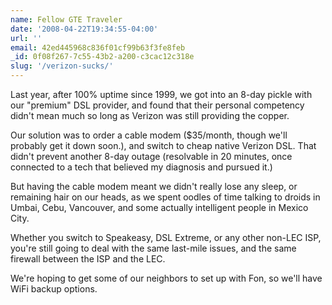 ```yaml
---
name: Fellow GTE Traveler
date: '2008-04-22T19:34:55-04:00'
url: ''
email: 42ed445968c836f01cf99b63f3fe8feb
_id: 0f08f267-7c55-43b2-a200-c3cac12c318e
slug: '/verizon-sucks/'
---
```


Last year, after 100% uptime since 1999, we got into an 8-day pickle with our
"premium" DSL provider, and found that their personal competency didn't mean
much so long as Verizon was still providing the copper.

Our solution was to order a cable modem (\$35/month, though we'll probably get
it down soon.), and switch to cheap native Verizon DSL. That didn't prevent
another 8-day outage (resolvable in 20 minutes, once connected to a tech that
believed my diagnosis and pursued it.)

But having the cable modem meant we didn't really lose any sleep, or remaining
hair on our heads, as we spent oodles of time talking to droids in Umbai,
Cebu, Vancouver, and some actually intelligent people in Mexico City.

Whether you switch to Speakeasy, DSL Extreme, or any other non-LEC ISP, you're
still going to deal with the same last-mile issues, and the same firewall
between the ISP and the LEC.

We're hoping to get some of our neighbors to set up with Fon, so we'll have
WiFi backup options.
